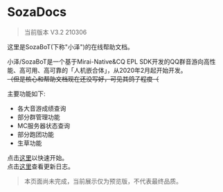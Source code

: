 # SozaDocs  
> 当前版本 V3.2 210306 

这里是SozaBoT(下称"小泽")的在线帮助文档。  

小泽/SozaBoT是一个基于Mirai-Native&CQ EPL SDK开发的QQ群音游向高性能、高可用、高可靠的「人机嵌合体」，从2020年2月起开始开发。  
~~（但是核心和帮助文档现在还没写好，可见其鸽子程度（~~  

主要功能如下:  

- 各大音游成绩查询
- 部分群管理功能
- MC服务器状态查询
- 部分跑团功能  
- 生草功能

点击[这里](./start.md)以快速开始。  
点击[这里](./update.md)查看更新日志。

> 本页面尚未完成，当前展示仅为预览版，不代表最终品质。